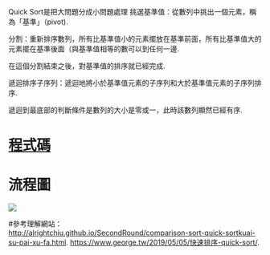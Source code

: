 Quick Sort是把大問題分成小問題處理
挑選基準值：從數列中挑出一個元素，稱為「基準」（pivot). 

分割：重新排序數列，所有比基準值小的元素擺放在基準前面，所有比基準值大的元素擺在基準後面（與基準值相等的數可以到任何一邊. 

在這個分割結束之後，對基準值的排序就已經完成. 

遞迴排序子序列：遞迴地將小於基準值元素的子序列和大於基準值元素的子序列排序. 

遞迴到最底部的判斷條件是數列的大小是零或一，此時該數列顯然已經有序. 


# [程式碼](https://nbviewer.jupyter.org/github/hello02923/lai/blob/master/hw/quicksort_code2.ipynb)

# 流程圖
![](quicksort_chart.png)



#參考理解網站：  
http://alrightchiu.github.io/SecondRound/comparison-sort-quick-sortkuai-su-pai-xu-fa.html. 
https://www.george.tw/2019/05/05/快速排序-quick-sort/. 

 
